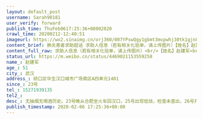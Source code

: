```yaml
---
layout: default_post
username: Sarah90181
user_verify: forward
publish_time: ThuFeb0617:25:36+08002020
crawl_time: 20200212-12:40:51
imageurl: https://wx2.sinaimg.cn/orj360/007YPswQgy1gbmt3mvpwhj30tk1gjn8a.jpg,https://wx2.sinaimg.cn/orj360/007YPswQgy1gbmt3mg1jfj30u01hc7gi.jpg,https://wx1.sinaimg.cn/orj360/007YPswQgy1gbmt3nhyj2j30tg1gcgts.jpg
content_brief: 肺炎患者求助超话 求助人信息（若有相关化验单，请上传图片）【姓名】赵建军【年龄】51【所在城市】武汉【所在小区、社区】硚口区华生汉口城市广场南区A四单元1401【患病时间】23号【联系方式】15271939135【其他紧急联系人】【病情描述】 无抽烟无喝酒历史。23号晚从合肥坐火车回汉口，25 ...全文
content_full_raw: 求助人信息（若有相关化验单，请上传图片）<br/>【姓名】赵建军<br/>【年龄】51<br/>【所在城市】武汉<br/>【所在小区、社区】硚口区华生汉口城市广场南区A四单元1401<br/>【患病时间】23号<br/>【联系方式】15271939135<br/>【其他紧急联系人】<br/>【病情描述】无抽烟无喝酒历史。23号晚从合肥坐火车回汉口，25号出现低烧，检查未查出，26号开始高烧，检查依旧未查出，连续高烧12天不退，核酸检查确诊冠状病毒，医生表示肺部感染严重，为重症，但医院没有床位，只能在家排队等候，目前已经开始出现呼吸困难症状，急需住院救治，请各界伸出援助之手，求救！
status_url: https://m.weibo.cn/status/4469021153559258
name_: 赵建军
age_: 51
city_: 武汉
address_: 硚口区华生汉口城市广场南区A四单元1401
since_: 23号
tel_: 15271939135
tel2_: 
desc_: 无抽烟无喝酒历史。23号晚从合肥坐火车回汉口，25号出现低烧，检查未查出，26号开始高烧，检查依旧未查出，连续高烧12天不退，核酸检查确诊冠状病毒，医生表示肺部感染严重，为重症，但医院没有床位，只能在家排队等候，目前已经开始出现呼吸困难症状，急需住院救治，请各界伸出援助之手，求救！
publish_timestamp: 2020-02-06 17:25:36+08:00
---
```

